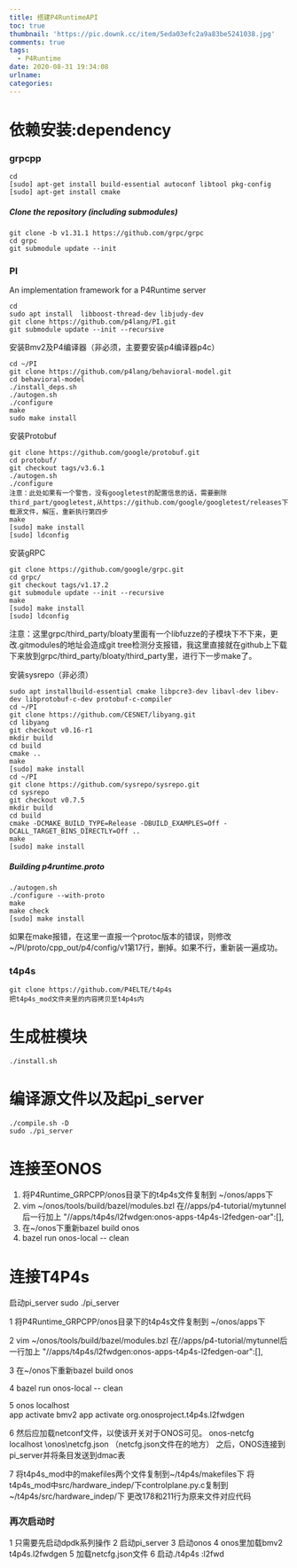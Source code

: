 ```yaml
---
title: 搭建P4RuntimeAPI
toc: true
thumbnail: 'https://pic.downk.cc/item/5eda03efc2a9a83be5241038.jpg'
comments: true
tags:
  - P4Runtime
date: 2020-08-31 19:34:08
urlname:
categories:
---
```


# 依赖安装:dependency    

### grpcpp

```shell
cd
[sudo] apt-get install build-essential autoconf libtool pkg-config
[sudo] apt-get install cmake
```

##### Clone the repository (including submodules)

```shell
git clone -b v1.31.1 https://github.com/grpc/grpc
cd grpc
git submodule update --init
```

### PI

An implementation framework for a P4Runtime server

```she
cd
sudo apt install  libboost-thread-dev libjudy-dev
git clone https://github.com/p4lang/PI.git
git submodule update --init --recursive
```

安装Bmv2及P4编译器（非必须，主要要安装p4编译器p4c）

```shell
cd ~/PI
git clone https://github.com/p4lang/behavioral-model.git
cd behavioral-model
./install_deps.sh
./autogen.sh
./configure
make
sudo make install
```

安装Protobuf

```shell
git clone https://github.com/google/protobuf.git
cd protobuf/
git checkout tags/v3.6.1
./autogen.sh
./configure
注意：此处如果有一个警告，没有googletest的配置信息的话，需要删除third_part/googletest,从https://github.com/google/googletest/releases下载源文件，解压，重新执行第四步
make
[sudo] make install
[sudo] ldconfig
```

安装gRPC

```shell
git clone https://github.com/google/grpc.git
cd grpc/
git checkout tags/v1.17.2
git submodule update --init --recursive
make
[sudo] make install
[sudo] ldconfig
```

注意：这里grpc/third_party/bloaty里面有一个libfuzze的子模块下不下来，更改.gitmodules的地址会造成git tree检测分支报错，我这里直接就在github上下载下来放到grpc/third_party/bloaty/third_party里，进行下一步make了。

安装sysrepo（非必须）

```shell
sudo apt installbuild-essential cmake libpcre3-dev libavl-dev libev-dev libprotobuf-c-dev protobuf-c-compiler
cd ~/PI
git clone https://github.com/CESNET/libyang.git
cd libyang
git checkout v0.16-r1
mkdir build
cd build
cmake ..
make
[sudo] make install
cd ~/PI
git clone https://github.com/sysrepo/sysrepo.git
cd sysrepo
git checkout v0.7.5
mkdir build
cd build
cmake -DCMAKE_BUILD_TYPE=Release -DBUILD_EXAMPLES=Off -DCALL_TARGET_BINS_DIRECTLY=Off ..
make
[sudo] make install
```

##### Building p4runtime.proto

```shell
./autogen.sh
./configure --with-proto
make
make check
[sudo] make install
```

如果在make报错，在这里一直报一个protoc版本的错误，则修改~/PI/proto/cpp_out/p4/config/v1第17行，删掉。如果不行，重新装一遍成功。

### t4p4s

```shell
git clone https://github.com/P4ELTE/t4p4s
把t4p4s_mod文件夹里的内容拷贝至t4p4s内
```

# 生成桩模块

```shell
./install.sh
```

# 编译源文件以及起pi_server

```shell
./compile.sh -D
sudo ./pi_server
```

# 连接至ONOS

1. 将P4Runtime_GRPCPP/onos目录下的t4p4s文件复制到 ~/onos/apps下
2. vim ~/onos/tools/build/bazel/modules.bzl
   在//apps/p4-tutorial/mytunnel后一行加上
   "//apps/t4p4s/l2fwdgen:onos-apps-t4p4s-l2fedgen-oar":[],
3. 在~/onos下重新bazel build onos 
4. bazel run onos-local -- clean 

# 连接T4P4s

启动pi_server
sudo ./pi_server

1 将P4Runtime_GRPCPP/onos目录下的t4p4s文件复制到 ~/onos/apps下

2 vim ~/onos/tools/build/bazel/modules.bzl
在//apps/p4-tutorial/mytunnel后一行加上
"//apps/t4p4s/l2fwdgen:onos-apps-t4p4s-l2fedgen-oar":[],

3 在~/onos下重新bazel build onos 

4 bazel run onos-local -- clean 

5 onos localhost  
   app activate bmv2
   app activate org.onosproject.t4p4s.l2fwdgen

6 然后应加载netconf文件，以使该开关对于ONOS可见。
onos-netcfg localhost <gitrepo>\onos\netcfg.json （netcfg.json文件在的地方）
之后，ONOS连接到pi_server并将条目发送到dmac表

7 将t4p4s_mod中的makefiles两个文件复制到~/t4p4s/makefiles下
   将t4p4s_mod中src/hardware_indep/下controlplane.py.c复制到~/t4p4s/src/hardware_indep/下
  更改178和211行为原来文件对应代码

### 再次启动时

1 只需要先启动dpdk系列操作
2 启动pi_server
3 启动onos
4 onos里加载bmv2 t4p4s.l2fwdgen
5 加载netcfg.json文件
6 启动./t4p4s :l2fwd